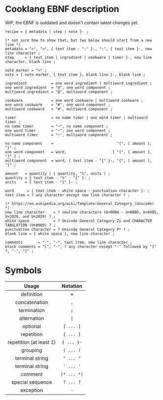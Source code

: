 
# Cooklang EBNF description

WIP, the EBNF is outdated and doesn't contain latest changes yet.

```ebnf
recipe = { metadata | step | note }- ;

(* not sure how to show that, but two below should start from a new line *)
metadata = ">", ">", { text item - ":" }-, ":", { text item }-, new line character ;
step     = { text item | ingredient | cookware | timer }-, new line character, blank line ;

note marker = ">" ;
note = { note marker, { text item }, blank line }-, blank line ;

ingredient           = one word ingredient | multiword ingredient ;
one word ingredient  = "@", one word component ;
multiword ingredient = "@", multiword component ;

cookware             = one word cookware | multiword cookware ;
one word cookware    = "#", one word component ;
multiword cookware   = "#", multiword component ;

timer                = no name timer | one word timer | multiword timer ;
no name timer        = "~", no name component ;
one word timer       = "~", one word component ;
multiword timer      = "~", multiword component ;

no name component    =                             "{", [ amount ], "}" ;
one word component   = word,                     [ "{", [ amount ], "}" ] ;
multiword component  = word, { text item - "{" }-, "{", [ amount ], "}" ;

amount   = quantity | ( quantity, "%", units ) ;
quantity = { text item - "%" - "}" }- ;
units    = { text item - "}" }- ;

word      = { text item - white space - punctuation character }- ;
text item = ? any character except new line character ? ;

(* https://en.wikipedia.org/wiki/Template:General_Category_(Unicode) *)
new line character    = ? newline characters (U+000A ~ U+000D, U+0085, U+2028, and U+2029) ? ;
white space           = ? Unicode General Category Zs and CHARACTER TABULATION (U+0009) ? ;
punctuation character = ? Unicode General Category P* ? ;
blank line = { white space }, new line character ;

comments       = "-", "-", text item, new line character ;
block comments = "[", "-", ? any character except "-" followed by "]" ?, "-", "]" ;
```

# Symbols

|**Usage**|**Notation**
:-----:|:-----:
definition |<code>**=**</code>
concatenation |<code>,</code>
termination |<code>;</code>
alternation |<code>&#124;</code>
optional |<code>[ ... ]</code>
repetition |<code>{ ... }</code>
repetition (at least 1) |<code>{ ... }-</code>
grouping |<code>( ... )</code>
terminal string |<code>" ... "</code>
terminal string |<code>' ... '</code>
comment |<code>(* ... *)</code>
special sequence |<code>? ... ?</code>
exception |<code>-</code>
